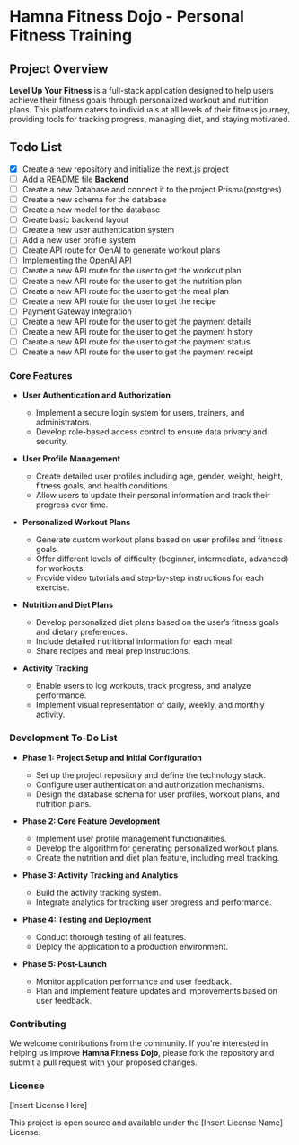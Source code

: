 # Hamna Fitness Dojo - Personal Fitness Training

## Project Overview

**Level Up Your Fitness** is a full-stack application designed to help users achieve their fitness goals through personalized workout and nutrition plans. This platform caters to individuals at all levels of their fitness journey, providing tools for tracking progress, managing diet, and staying motivated.

## Todo List
- [x] Create a new repository and initialize the next.js project
- [ ] Add a README file
**Backend**
- [ ] Create a new Database and connect it to the project Prisma(postgres)
- [ ] Create a new schema for the database
- [ ] Create a new model for the database
- [ ] Create basic backend layout
- [ ] Create a new user authentication system
- [ ] Add a new user profile system
- [ ] Create API route for OenAI to generate workout plans
- [ ] Implementing the OpenAI API
- [ ] Create a new API route for the user to get the workout plan
- [ ] Create a new API route for the user to get the nutrition plan
- [ ] Create a new API route for the user to get the meal plan
- [ ] Create a new API route for the user to get the recipe
- [ ] Payment Gateway Integration
- [ ] Create a new API route for the user to get the payment details
- [ ] Create a new API route for the user to get the payment history
- [ ] Create a new API route for the user to get the payment status
- [ ] Create a new API route for the user to get the payment receipt

### Core Features

- **User Authentication and Authorization**
  - Implement a secure login system for users, trainers, and administrators.
  - Develop role-based access control to ensure data privacy and security.

- **User Profile Management**
  - Create detailed user profiles including age, gender, weight, height, fitness goals, and health conditions.
  - Allow users to update their personal information and track their progress over time.

- **Personalized Workout Plans**
  - Generate custom workout plans based on user profiles and fitness goals.
  - Offer different levels of difficulty (beginner, intermediate, advanced) for workouts.
  - Provide video tutorials and step-by-step instructions for each exercise.

- **Nutrition and Diet Plans**
  - Develop personalized diet plans based on the user’s fitness goals and dietary preferences.
  - Include detailed nutritional information for each meal.
  - Share recipes and meal prep instructions.

- **Activity Tracking**
  - Enable users to log workouts, track progress, and analyze performance.
  - Implement visual representation of daily, weekly, and monthly activity.

### Development To-Do List

- **Phase 1: Project Setup and Initial Configuration**
  - Set up the project repository and define the technology stack.
  - Configure user authentication and authorization mechanisms.
  - Design the database schema for user profiles, workout plans, and nutrition plans.

- **Phase 2: Core Feature Development**
  - Implement user profile management functionalities.
  - Develop the algorithm for generating personalized workout plans.
  - Create the nutrition and diet plan feature, including meal tracking.

- **Phase 3: Activity Tracking and Analytics**
  - Build the activity tracking system.
  - Integrate analytics for tracking user progress and performance.

- **Phase 4: Testing and Deployment**
  - Conduct thorough testing of all features.
  - Deploy the application to a production environment.

- **Phase 5: Post-Launch**
  - Monitor application performance and user feedback.
  - Plan and implement feature updates and improvements based on user feedback.

### Contributing

We welcome contributions from the community. If you're interested in helping us improve **Hamna Fitness Dojo**, please fork the repository and submit a pull request with your proposed changes.

### License

[Insert License Here]

This project is open source and available under the [Insert License Name] License.